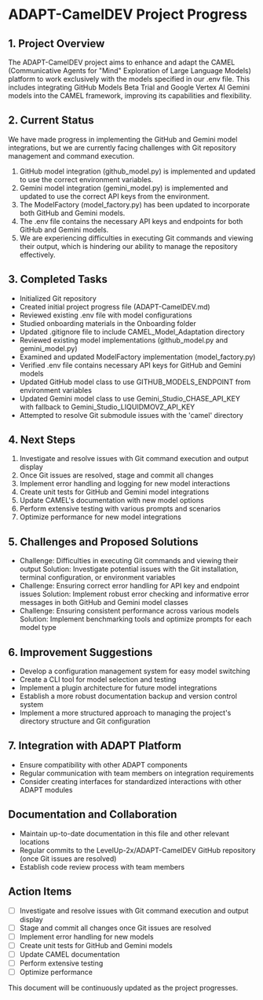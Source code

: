# ADAPT-CamelDEV Project Progress

## 1. Project Overview
The ADAPT-CamelDEV project aims to enhance and adapt the CAMEL (Communicative Agents for "Mind" Exploration of Large Language Models) platform to work exclusively with the models specified in our .env file. This includes integrating GitHub Models Beta Trial and Google Vertex AI Gemini models into the CAMEL framework, improving its capabilities and flexibility.

## 2. Current Status
We have made progress in implementing the GitHub and Gemini model integrations, but we are currently facing challenges with Git repository management and command execution.

1. GitHub model integration (github_model.py) is implemented and updated to use the correct environment variables.
2. Gemini model integration (gemini_model.py) is implemented and updated to use the correct API keys from the environment.
3. The ModelFactory (model_factory.py) has been updated to incorporate both GitHub and Gemini models.
4. The .env file contains the necessary API keys and endpoints for both GitHub and Gemini models.
5. We are experiencing difficulties in executing Git commands and viewing their output, which is hindering our ability to manage the repository effectively.

## 3. Completed Tasks
- Initialized Git repository
- Created initial project progress file (ADAPT-CamelDEV.md)
- Reviewed existing .env file with model configurations
- Studied onboarding materials in the Onboarding folder
- Updated .gitignore file to include CAMEL_Model_Adaptation directory
- Reviewed existing model implementations (github_model.py and gemini_model.py)
- Examined and updated ModelFactory implementation (model_factory.py)
- Verified .env file contains necessary API keys for GitHub and Gemini models
- Updated GitHub model class to use GITHUB_MODELS_ENDPOINT from environment variables
- Updated Gemini model class to use Gemini_Studio_CHASE_API_KEY with fallback to Gemini_Studio_LIQUIDMOVZ_API_KEY
- Attempted to resolve Git submodule issues with the 'camel' directory

## 4. Next Steps
1. Investigate and resolve issues with Git command execution and output display
2. Once Git issues are resolved, stage and commit all changes
3. Implement error handling and logging for new model interactions
4. Create unit tests for GitHub and Gemini model integrations
5. Update CAMEL's documentation with new model options
6. Perform extensive testing with various prompts and scenarios
7. Optimize performance for new model integrations

## 5. Challenges and Proposed Solutions
- Challenge: Difficulties in executing Git commands and viewing their output
  Solution: Investigate potential issues with the Git installation, terminal configuration, or environment variables
- Challenge: Ensuring correct error handling for API key and endpoint issues
  Solution: Implement robust error checking and informative error messages in both GitHub and Gemini model classes
- Challenge: Ensuring consistent performance across various models
  Solution: Implement benchmarking tools and optimize prompts for each model type

## 6. Improvement Suggestions
- Develop a configuration management system for easy model switching
- Create a CLI tool for model selection and testing
- Implement a plugin architecture for future model integrations
- Establish a more robust documentation backup and version control system
- Implement a more structured approach to managing the project's directory structure and Git configuration

## 7. Integration with ADAPT Platform
- Ensure compatibility with other ADAPT components
- Regular communication with team members on integration requirements
- Consider creating interfaces for standardized interactions with other ADAPT modules

## Documentation and Collaboration
- Maintain up-to-date documentation in this file and other relevant locations
- Regular commits to the LevelUp-2x/ADAPT-CamelDEV GitHub repository (once Git issues are resolved)
- Establish code review process with team members

## Action Items
- [ ] Investigate and resolve issues with Git command execution and output display
- [ ] Stage and commit all changes once Git issues are resolved
- [ ] Implement error handling for new models
- [ ] Create unit tests for GitHub and Gemini models
- [ ] Update CAMEL documentation
- [ ] Perform extensive testing
- [ ] Optimize performance

This document will be continuously updated as the project progresses.